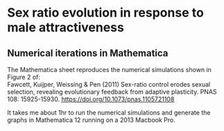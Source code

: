 # Sex ratio evolution in response to male attractiveness
## Numerical iterations in Mathematica

The Mathematica sheet reproduces the numerical simulations shown in Figure 2 of:  
Fawcett, Kuijper, Weissing & Pen (2011) Sex-ratio control erodes sexual selection, revealing evolutionary feedback from adaptive plasticity. PNAS 108: 15925-15930. https://doi.org/10.1073/pnas.1105721108

It takes me about 1hr to run the numerical simulations and generate the graphs in Mathematica 12 running on a 2013 Macbook Pro.


